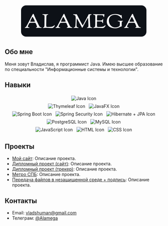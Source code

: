 <style>
    img {
        margin: 4px;
        height: 28px;
    }

    .profile-img {
        width: 400px;
        height: 100px;
    }
</style>

<div align = "center">
    <img class = "profile-img" src="assets/profile-logo.png" alt = "Я" style = "border-radius: 16px">
</div>

## Обо мне

Меня зовут Владислав, я программист Java. Имею высшее образование по специальности "Информационные системы и технологии".

## Навыки

<div style = "display: flex; flex-direction: column; align-items: center;">

<span>
<img src="https://img.shields.io/badge/-Java-orange?style=flat-square&logo=intellijidea" alt="Java Icon">
</span>

<span>
<img src="https://img.shields.io/badge/-Thymeleaf-red?style=flat-square&logo=thymeleaf&logoColor=white" alt="Thymeleaf Icon">
<img src="https://img.shields.io/badge/-JavaFX-red?style=flat-square&logo=intellijidea" alt="JavaFX Icon">
</span>

<span>
<img src="https://img.shields.io/badge/-Spring_Boot-brightgreen?style=flat-square&logo=spring&logoColor=white" alt="Spring Boot Icon">
<img src="https://img.shields.io/badge/-Spring_Security-brightgreen?style=flat-square&logo=spring&logoColor=white" alt="Spring Security Icon">
<img src="https://img.shields.io/badge/-Hibernate_+_JPA-brightgreen?style=flat-square&logo=hibernate&logoColor=white" alt="Hibernate + JPA Icon">
</span>

<span>
<img src="https://img.shields.io/badge/-PostgreSQL-blue?style=flat-square&logo=postgresql&logoColor=white" alt="PostgreSQL Icon">
<img src="https://img.shields.io/badge/-MySQL-blue?style=flat-square&logo=mysql&logoColor=white" alt="MySQL Icon">
</span>

<span>
<img src="https://img.shields.io/badge/-JavaScript-yellow?style=flat-square&logo=javascript&logoColor=white" alt="JavaScript Icon">
<img src="https://img.shields.io/badge/-HTML-orange?style=flat-square&logo=html5&logoColor=white" alt="HTML Icon">
<img src="https://img.shields.io/badge/-CSS-blue?style=flat-square&logo=css3&logoColor=white" alt="CSS Icon">
</span>

</div>

## Проекты

- [Мой сайт](https://github.com/Alamega/site-alamega-spring-thymeleaf): Описание проекта.
- [Дипломный проект (сайт)](https://github.com/Alamega/mitso-diplom-server): Описание проекта.
- [Дипломный проект (трекер)](https://github.com/Alamega/mitso-diplom-client): Описание проекта.
- [Метро СПБ](https://github.com/Alamega/mitso-diplom-client): Описание проекта.
- [Передача файлов в незащищенной среде + подпись](https://github.com/Alamega/mitso-diplom-client): Описание проекта.

## Контакты

- Email: [vladshuman@gmail.com](mailto:vladshuman@gmail.com)
- Телеграм: [@Alamega](https://t.me/Alamega)

